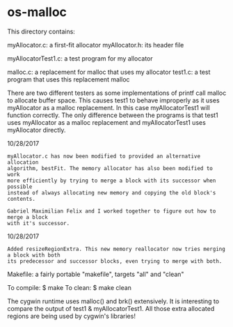 # os-malloc
This directory contains:

myAllocator.c: a first-fit allocator
myAllocator.h: its header file

myAllocatorTest1.c: a test program for my allocator 

malloc.c: a replacement for malloc that uses my allocator
test1.c: a test program that uses this replacement malloc

There are two different testers as some implementations of printf
call malloc to allocate buffer space. This causes test1 to behave
improperly as it uses myAllocator as a malloc replacement. In this
case myAllocatorTest1 will function correctly. The only difference
between the programs is that test1 uses myAllocator as a malloc
replacement and myAllocatorTest1 uses myAllocator directly.

10/28/2017

    myAllocator.c has now been modified to provided an alternative allocation
    algorithm, bestFit. The memory allocator has also been modified to work 
    more efficiently by trying to merge a block with its successor when possible
    instead of always allocating new memory and copying the old block's contents. 

    Gabriel Maximilian Felix and I worked together to figure out how to merge a block 
    with it's successor.

10/28/2017

    Added resizeRegionExtra. This new memory reallocator now tries merging a block with both
    its predecessor and successor blocks, even trying to merge with both. 
  
Makefile: a fairly portable "makefile", targets "all" and "clean"

To compile: 
 $ make 
To clean:
 $ make clean

The cygwin runtime uses malloc() and brk() extensively.  It is
interesting to compare the output of test1 & myAllocatorTest1.  All
those extra allocated regions are being used by cygwin's libraries!
